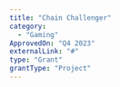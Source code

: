 ```yaml
---
title: "Chain Challenger"
category:
  - "Gaming"
ApprovedOn: "Q4 2023"
externalLink: "#"
type: "Grant"
grantType: "Project"
---
```

